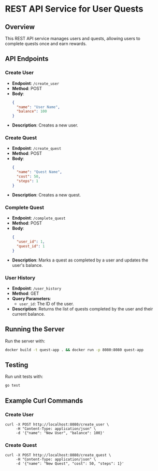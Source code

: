 # REST API Service for User Quests

## Overview
This REST API service manages users and quests, allowing users to complete quests once and earn rewards.

## API Endpoints

### Create User
- **Endpoint**: `/create_user`
- **Method**: POST
- **Body**:
  ```json
  {
    "name": "User Name",
    "balance": 100
  }
  ```
- **Description**: Creates a new user.

### Create Quest
- **Endpoint**: `/create_quest`
- **Method**: POST
- **Body**:
  ```json
  {
    "name": "Quest Name",
    "cost": 50,
    "steps": 1
  }
  ```
- **Description**: Creates a new quest.

### Complete Quest
- **Endpoint**: `/complete_quest`
- **Method**: POST
- **Body**:
  ```json
  {
    "user_id": 1,
    "quest_id": 1
  }
  ```
- **Description**: Marks a quest as completed by a user and updates the user's balance.

### User History
- **Endpoint**: `/user_history`
- **Method**: GET
- **Query Parameters**:
  - `user_id`: The ID of the user.
- **Description**: Returns the list of quests completed by the user and their current balance.

## Running the Server
Run the server with:
```sh
docker build -t quest-app . && docker run -p 8080:8080 quest-app
```

## Testing
Run unit tests with:
```sh
go test
```

## Example Curl Commands

### Create User
```shell
curl -X POST http://localhost:8080/create_user \
     -H "Content-Type: application/json" \
     -d '{"name": "New User", "balance": 100}'
```

### Create Quest
```shell
curl -X POST http://localhost:8080/create_quest \
     -H "Content-Type: application/json" \
     -d '{"name": "New Quest", "cost": 50, "steps": 1}'
```